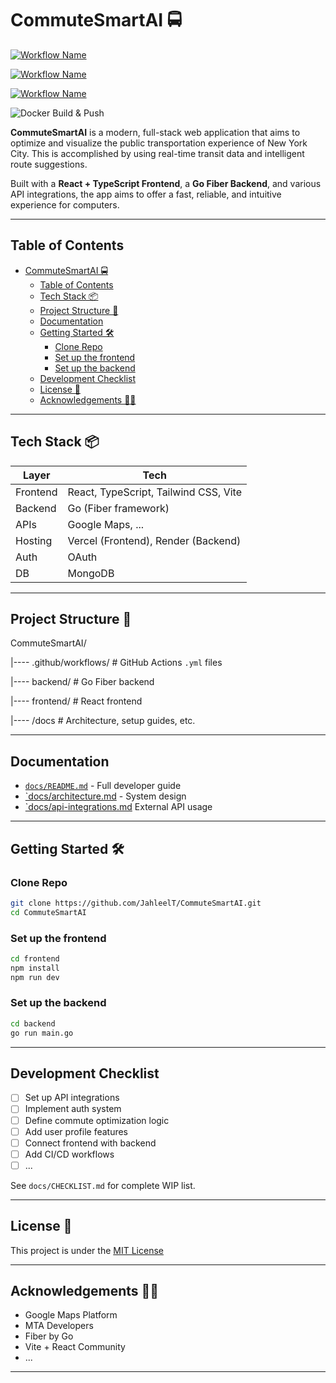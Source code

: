 # CommuteSmartAI 🚍

[![Workflow Name](https://github.com/JahleelT/CommuteSmartAI/actions/workflows/backend.yml/badge.svg)](https://github.com/JahleelT/CommuteSmartAI/actions/workflows/backend.yml)

[![Workflow Name](https://github.com/JahleelT/CommuteSmartAI/actions/workflows/frontend.yml/badge.svg)](https://github.com/JahleelT/CommuteSmartAI/actions/workflows/frontend.yml)

[![Workflow Name](https://github.com/JahleelT/CommuteSmartAI/actions/workflows/lint.yml/badge.svg)](https://github.com/JahleelT/CommuteSmartAI/actions/workflows/lint.yml)

![Docker Build & Push](https://github.com/JahleelT/CommuteSmartAI/actions/workflows/docker.yml/badge.svg)


**CommuteSmartAI** is a modern, full-stack web application that aims to optimize and visualize the public transportation experience of New York City. This is accomplished by using real-time transit data and intelligent route suggestions. 

Built with a **React + TypeScript Frontend**, a **Go Fiber Backend**, and various API integrations, the app aims to offer a fast, reliable, and intuitive experience for computers.

---

## Table of Contents
- [CommuteSmartAI 🚍](#commutesmartai-)
  - [Table of Contents](#table-of-contents)
  - [Tech Stack 📦](#tech-stack-)
  - [Project Structure 🚧](#project-structure-)
  - [Documentation](#documentation)
  - [Getting Started 🛠️](#getting-started-️)
    - [Clone Repo](#clone-repo)
    - [Set up the frontend](#set-up-the-frontend)
    - [Set up the backend](#set-up-the-backend)
  - [Development Checklist](#development-checklist)
  - [License 🪪](#license-)
  - [Acknowledgements 🙌🏼](#acknowledgements-)

---

## Tech Stack 📦

| Layer       | Tech              |
|-------------|-------------------|
| Frontend    | React, TypeScript, Tailwind CSS, Vite |
| Backend     | Go (Fiber framework) | 
| APIs        | Google Maps, ...   |
| Hosting     | Vercel (Frontend), Render (Backend) |
| Auth        | OAuth |
| DB          | MongoDB |

---

## Project Structure 🚧

CommuteSmartAI/

|---- .github/workflows/ # GitHub Actions `.yml` files

|---- backend/ # Go Fiber backend

|---- frontend/ # React frontend

|---- /docs # Architecture, setup guides, etc.

---

## Documentation 

- [`docs/README.md`](docs/README.md) - Full developer guide
- [`docs/architecture.md](docs/architecture.md) - System design 
- [`docs/api-integrations.md](docs/api-integrations.md) External API usage

---

## Getting Started 🛠️

### Clone Repo
```bash
git clone https://github.com/JahleelT/CommuteSmartAI.git
cd CommuteSmartAI
```

### Set up the frontend
```bash
cd frontend
npm install
npm run dev
```

### Set up the backend
```bash
cd backend
go run main.go
```
---

## Development Checklist

- [ ] Set up API integrations
- [ ] Implement auth system
- [ ] Define commute optimization logic
- [ ] Add user profile features
- [ ] Connect frontend with backend
- [ ] Add CI/CD workflows
- [ ] ...
  
See `docs/CHECKLIST.md` for complete WIP list.

---

## License 🪪

This project is under the [MIT License](https://opensource.org/license/mit)

---

## Acknowledgements 🙌🏼
- Google Maps Platform
- MTA Developers
- Fiber by Go
- Vite + React Community
- ...

---